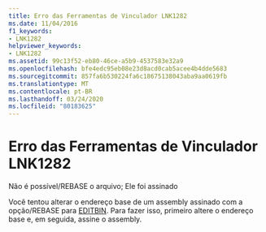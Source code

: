 ```yaml
---
title: Erro das Ferramentas de Vinculador LNK1282
ms.date: 11/04/2016
f1_keywords:
- LNK1282
helpviewer_keywords:
- LNK1282
ms.assetid: 99c13f52-eb80-46ce-a5b9-4537583e32a9
ms.openlocfilehash: bfe4edc95eb08e23d8acd0cab5acee4b4dde5683
ms.sourcegitcommit: 857fa6b530224fa6c18675138043aba9aa0619fb
ms.translationtype: MT
ms.contentlocale: pt-BR
ms.lasthandoff: 03/24/2020
ms.locfileid: "80183625"
---
```

# <a name="linker-tools-error-lnk1282"></a>Erro das Ferramentas de Vinculador LNK1282

Não é possível/REBASE o arquivo; Ele foi assinado

Você tentou alterar o endereço base de um assembly assinado com a opção/REBASE para [EDITBIN](../../build/reference/editbin-reference.md). Para fazer isso, primeiro altere o endereço base e, em seguida, assine o assembly.
